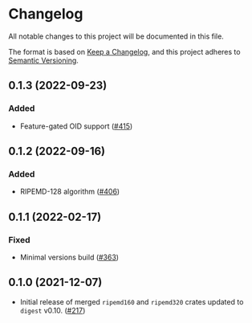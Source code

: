 # Changelog

All notable changes to this project will be documented in this file.

The format is based on [Keep a Changelog](https://keepachangelog.com/en/1.0.0/),
and this project adheres to [Semantic Versioning](https://semver.org/spec/v2.0.0.html).

## 0.1.3 (2022-09-23)
### Added
- Feature-gated OID support ([#415])

[#415]: https://github.com/RustCrypto/hashes/pull/415

## 0.1.2 (2022-09-16)
### Added
- RIPEMD-128 algorithm ([#406])

[#406]: https://github.com/RustCrypto/hashes/pull/406

## 0.1.1 (2022-02-17)
### Fixed
- Minimal versions build ([#363])

[#363]: https://github.com/RustCrypto/hashes/pull/363

## 0.1.0 (2021-12-07)
- Initial release of merged `ripemd160` and `ripemd320` crates updated
to `digest` v0.10. ([#217])

[#217]: https://github.com/RustCrypto/hashes/pull/217
